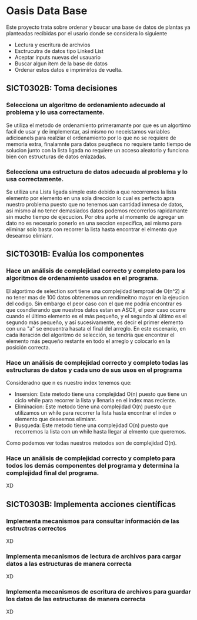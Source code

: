 # Oasis Data Base

Este proyecto trata sobre ordenar y bsucar una base de datos de plantas ya planteadas recibidas por el usario donde se considera lo siguiente
- Lectura y escritura de archvios 
- Esctrucutra de datos tipo Linked List
- Aceptar inputs nuevas del usauario 
- Buscar algun item de la base de datos
- Ordenar estos datos e imprimirlos de vuelta.

## SICT0302B: Toma decisiones
### Selecciona un algoritmo de ordenamiento adecuado al problema y lo usa correctamente.
Se utiliza el metodo de ordenamiento primeramante por que es un algortimo facil de usar y de implementar, asi mismo no neceistamos variables adicioanels para realziar el ordenamiento por lo que no se requiere de memoria extra, finalamnte para datos peuqñeos no requiere tanto tiempo de solucion junto con la lista ligada no requiere un acceso aleatorio y funciona bien con estructuras de datos enlazadas.

### Selecciona una estructura de datos adecuada al problema y lo usa correctamente.
Se utiliza una Lista ligada simple esto debido a que recorremos la lista elemento por elemento en una sola direccion lo cual es perfecto apra nuestro problema puesto que no tenemos uan cantidad inmesa de datos, asi mismo al no tener demasiados datos podemos recorrerlos rapidamante sin mucho tiempo de ejecucion. Por otra aprte al momento de agregar un dato no es necesario ponerlo en una seccion especifica, asi mismo para eliminar solo basta con recorrer la lista hasta encontrar el elmento que deseamso elimianr.

## SICT0301B: Evalúa los componentes
### Hace un análisis de complejidad correcto y completo para los algoritmos de ordenamiento usados en el programa.
El algortimo de selection sort tiene una complejidad temproal de O(n^2) al no tener mas de 100 datos obtenemos un rendimeitno mayor en la ejeucion del codigo. Sin embargo el peor caso con el que me podria encontrar es que cosndierando que nuestros datos estan en ASCII, el peor caso ocurre cuando el último elemento es el más pequeño, y el segundo al último es el segundo más pequeño, y así sucesivamente, es decir el primer elemento con una "a" se encuentra hasata el final del arreglo. En este escenario, en cada iteración del algoritmo de selección, se tendría que encontrar el elemento más pequeño restante en todo el arreglo y colocarlo en la posición correcta.

### Hace un análisis de complejidad correcto y completo todas las estructuras de datos y cada uno de sus usos en el programa
Consideradno que n es nuestro index tenemos que:
- Insersion: Este metodo tiene una complejidad O(n) puesto que tiene un ciclo while para recorrer la lista y llenarla en el index mas reciente.
- Eliminacion: Este metodo tiene una complejidad O(n) puesto que utilizamos un while para recorrer la lista hasta encontrar el index o elemento que deseemos elimianr.
- Busqueda: Este metodo tiene una complejidad O(n) puesto que recorremos la lista con un while hasta llegar al elmento que queremos.

Como podemos ver todas nuestros metodos son de complejidad O(n).

### Hace un análisis de complejidad correcto y completo para todos los demás componentes del programa y determina la complejidad final del programa.
XD

## SICT0303B: Implementa acciones científicas

### Implementa mecanismos para consultar información de las estructras correctos
XD

### Implementa mecanismos de lectura de archivos para cargar datos a las estructuras de manera correcta
XD

### Implementa mecanismos de escritura de archivos para guardar los datos de las estructuras de manera correcta
XD




